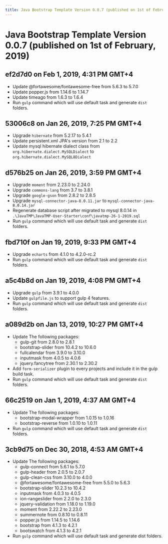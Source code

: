 ```yaml
---
title: Java Bootstrap Template Version 0.0.7 (published on 1st of February, 2019)
---
```

# Java Bootstrap Template Version 0.0.7 (published on 1st of February, 2019)

## ef2d7d0 on Feb 1, 2019, 4:31 PM GMT+4
- Update @fortawesome/fontawesome-free from 5.6.3 to 5.7.0
- Update popper.js from 1.14.6 to 1.14.7
- Update timeago from 1.6.3 to 1.6.4
- Run `gulp` command which will use default task and generate `dist` folders.

## 53006c8 on Jan 26, 2019, 7:25 PM GMT+4
- Upgrade `hibernate` from 5.2.17 to 5.4.1
- Update persistent.xml JPA's version from 2.1 to 2.2
- Update mysql hibernate dialect class from `org.hibernate.dialect.MySQLDialect` to `org.hibernate.dialect.MySQL8Dialect`

## d576b25 on Jan 26, 2019, 3:59 PM GMT+4
- Upgrade `moment` from 2.23.0 to 2.24.0
- Upgrade `commons-lang` from 3.7 to 3.8.1
- Upgrade `google-gson` from 2.8.2 to 2.8.5
- Upgrade `mysql-connector-java-8.0.11.jar` to `mysql-connector-java-8.0.14.jar`
- Regenerate database script after migrated to mysql 8.0.14 in `.\JavaTMP\JavaTMP-User-Starter\conf\javatmp-26-1-2019.sql`
- Run `gulp` command which will use default task and generate `dist` folders.

## fbd710f on Jan 19, 2019, 9:33 PM GMT+4
- Upgrade `echarts` from 4.1.0 to 4.2.0-rc.2
- Run `gulp` command which will use default task and generate `dist` folders.

## a5c4b8d on Jan 19, 2019, 4:08 PM GMT+4
- Upgrade `gulp` from 3.9.1 to 4.0.0
- Update `gulpfile.js` to support gulp 4 features.
- Run `gulp` command which will use default task and generate `dist` folders.

## a089d2b on Jan 13, 2019, 10:27 PM GMT+4
- Update The following packages:
    - gulp-git from 2.8.0 to 2.8.1
    - bootstrap-slider from 10.4.2 to 10.6.0
    - fullcalendar from 3.9.0 to 3.10.0
    - inputmask from 4.0.5 to 4.0.6
    - jquery.fancytree from 2.30.1 to 2.30.2
- Add `form-serializer` plugin to every projects and include it in the gulp build task.
- Run `gulp` command which will use default task and generate `dist` folders.

## 66c2519 on Jan 1, 2019, 4:37 AM GMT+4
- Update The following packages:
    - bootstrap-modal-wrapper from 1.0.15 to 1.0.16
    - bootstrap-reverse from 1.0.10 to 1.0.11
- Run `gulp` command which will use default task and generate `dist` folders.

## 3cb9d75 on Dec 30, 2018, 4:53 AM GMT+4
- Update The following packages:
    - gulp-connect from 5.6.1 to 5.7.0
    - gulp-header from 2.0.5 to 2.0.7
    - gulp-clean-css from 3.10.0 to 4.0.0
    - @fortawesome/fontawesome-free from 5.5.0 to 5.6.3
    - bootstrap-slider 10.2.3 to 10.4.2
    - inputmask from 4.0.3 to 4.0.5
    - ion-rangeslider from 2.2.0 to 2.3.0
    - jquery-validation from 1.18.0 to 1.19.0
    - moment from 2.22.2 to 2.23.0
    - summernote from 0.8.10 to 0.8.11
    - popper.js from 1.14.5 to 1.14.6
    - bootstrap from 4.1.3 to 4.2.1
    - bootswatch from 4.1.3 to 4.2.1
- Run `gulp` command which will use default task and generate dist folders.
